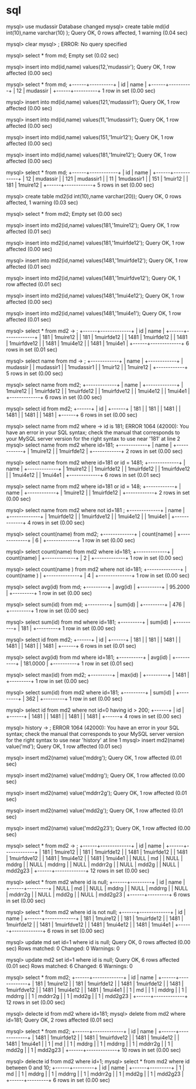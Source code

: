 # sql

mysql> use mudassir
Database changed
mysql> create table md(id int(10),name varchar(10) );
Query OK, 0 rows affected, 1 warning (0.04 sec)

mysql> clear
mysql> ;
ERROR: 
No query specified

mysql> select * from md;
Empty set (0.02 sec)

mysql> insert into md(id,name) values(12,'mudassir');
Query OK, 1 row affected (0.00 sec)

mysql> select * from md;
+------+----------+
| id   | name     |
+------+----------+
|   12 | mudassir |
+------+----------+
1 row in set (0.00 sec)

mysql> insert into md(id,name) values(121,'mudassir1');
Query OK, 1 row affected (0.00 sec)

mysql> insert into md(id,name) values(11,'1mudassir1');
Query OK, 1 row affected (0.00 sec)

mysql> insert into md(id,name) values(151,'1muir12');
Query OK, 1 row affected (0.00 sec)

mysql> insert into md(id,name) values(181,'1muire12');
Query OK, 1 row affected (0.00 sec)

mysql> select * from md;
+------+------------+
| id   | name       |
+------+------------+
|   12 | mudassir   |
|  121 | mudassir1  |
|   11 | 1mudassir1 |
|  151 | 1muir12    |
|  181 | 1muire12   |
+------+------------+
5 rows in set (0.00 sec)

mysql> create table md2(id int(10),name varchar(20));
Query OK, 0 rows affected, 1 warning (0.03 sec)

mysql> select * from md2;
Empty set (0.00 sec)

mysql> insert into md2(id,name) values(181,'1muire12');
Query OK, 1 row affected (0.01 sec)

mysql> insert into md2(id,name) values(181,'1muirfde12');
Query OK, 1 row affected (0.00 sec)

mysql> insert into md2(id,name) values(1481,'1muirfde12');
Query OK, 1 row affected (0.01 sec)

mysql> insert into md2(id,name) values(1481,'1muirfdve12');
Query OK, 1 row affected (0.01 sec)

mysql> insert into md2(id,name) values(1481,'1mui4e12');
Query OK, 1 row affected (0.00 sec)

mysql> insert into md2(id,name) values(1481,'1mui4e1');
Query OK, 1 row affected (0.01 sec)

mysql> select * from md2
    -> ;
+------+-------------+
| id   | name        |
+------+-------------+
|  181 | 1muire12    |
|  181 | 1muirfde12  |
| 1481 | 1muirfde12  |
| 1481 | 1muirfdve12 |
| 1481 | 1mui4e12    |
| 1481 | 1mui4e1     |
+------+-------------+
6 rows in set (0.01 sec)

mysql> select name from md
    -> ;
+------------+
| name       |
+------------+
| mudassir   |
| mudassir1  |
| 1mudassir1 |
| 1muir12    |
| 1muire12   |
+------------+
5 rows in set (0.00 sec)

mysql> select name from md2;
+-------------+
| name        |
+-------------+
| 1muire12    |
| 1muirfde12  |
| 1muirfde12  |
| 1muirfdve12 |
| 1mui4e12    |
| 1mui4e1     |
+-------------+
6 rows in set (0.00 sec)

mysql> select id from md2;
+------+
| id   |
+------+
|  181 |
|  181 |
| 1481 |
| 1481 |
| 1481 |
| 1481 |
+------+
6 rows in set (0.00 sec)

mysql> select name from md2 where 
    -> id is 181;
ERROR 1064 (42000): You have an error in your SQL syntax; check the manual that corresponds to your MySQL server version for the right syntax to use near '181' at line 2
mysql> select name from md2 where  id=181;
+------------+
| name       |
+------------+
| 1muire12   |
| 1muirfde12 |
+------------+
2 rows in set (0.00 sec)

mysql> select name from md2 where  id=181 or id = 1481;
+-------------+
| name        |
+-------------+
| 1muire12    |
| 1muirfde12  |
| 1muirfde12  |
| 1muirfdve12 |
| 1mui4e12    |
| 1mui4e1     |
+-------------+
6 rows in set (0.01 sec)

mysql> select name from md2 where  id=181 or id = 148;
+------------+
| name       |
+------------+
| 1muire12   |
| 1muirfde12 |
+------------+
2 rows in set (0.00 sec)

mysql> select name from md2 where not  id=181 ;
+-------------+
| name        |
+-------------+
| 1muirfde12  |
| 1muirfdve12 |
| 1mui4e12    |
| 1mui4e1     |
+-------------+
4 rows in set (0.00 sec)

mysql> select count(name) from md2;
+-------------+
| count(name) |
+-------------+
|           6 |
+-------------+
1 row in set (0.00 sec)

mysql> select count(name) from md2 where id=181;
+-------------+
| count(name) |
+-------------+
|           2 |
+-------------+
1 row in set (0.00 sec)

mysql> select count(name ) from md2 where not id=181;
+--------------+
| count(name ) |
+--------------+
|            4 |
+--------------+
1 row in set (0.00 sec)

mysql> select avg(id) from md;
+---------+
| avg(id) |
+---------+
| 95.2000 |
+---------+
1 row in set (0.00 sec)

mysql> select sum(id) from md;
+---------+
| sum(id) |
+---------+
|     476 |
+---------+
1 row in set (0.00 sec)

mysql> select sum(id) from md where id=181;
+---------+
| sum(id) |
+---------+
|     181 |
+---------+
1 row in set (0.00 sec)

mysql> select id from md2;
+------+
| id   |
+------+
|  181 |
|  181 |
| 1481 |
| 1481 |
| 1481 |
| 1481 |
+------+
6 rows in set (0.01 sec)

mysql> select avg(id) from md where id=181;
+----------+
| avg(id)  |
+----------+
| 181.0000 |
+----------+
1 row in set (0.01 sec)

mysql> select max(id) from md2;
+---------+
| max(id) |
+---------+
|    1481 |
+---------+
1 row in set (0.00 sec)

mysql> select sum(id) from md2 where id=181;
+---------+
| sum(id) |
+---------+
|     362 |
+---------+
1 row in set (0.00 sec)

mysql> select id from md2 where not id=0 having id > 200;
+------+
| id   |
+------+
| 1481 |
| 1481 |
| 1481 |
| 1481 |
+------+
4 rows in set (0.00 sec)

mysql> history
    -> ;
ERROR 1064 (42000): You have an error in your SQL syntax; check the manual that corresponds to your MySQL server version for the right syntax to use near 'history' at line 1
mysql> insert md2(name) value('md');
Query OK, 1 row affected (0.01 sec)

mysql> insert md2(name) value('mddrg');
Query OK, 1 row affected (0.01 sec)

mysql> insert md2(name) value('mddrrg');
Query OK, 1 row affected (0.00 sec)

mysql> insert md2(name) value('mddrr2g');
Query OK, 1 row affected (0.01 sec)

mysql> insert md2(name) value('mdd2g');
Query OK, 1 row affected (0.01 sec)

mysql> insert md2(name) value('mdd2g23');
Query OK, 1 row affected (0.00 sec)

mysql> select * from md2
    -> ;
+------+-------------+
| id   | name        |
+------+-------------+
|  181 | 1muire12    |
|  181 | 1muirfde12  |
| 1481 | 1muirfde12  |
| 1481 | 1muirfdve12 |
| 1481 | 1mui4e12    |
| 1481 | 1mui4e1     |
| NULL | md          |
| NULL | mddrg       |
| NULL | mddrrg      |
| NULL | mddrr2g     |
| NULL | mdd2g       |
| NULL | mdd2g23     |
+------+-------------+
12 rows in set (0.00 sec)

mysql> select * from md2 where id is null;
+------+---------+
| id   | name    |
+------+---------+
| NULL | md      |
| NULL | mddrg   |
| NULL | mddrrg  |
| NULL | mddrr2g |
| NULL | mdd2g   |
| NULL | mdd2g23 |
+------+---------+
6 rows in set (0.00 sec)

mysql> select * from md2 where id is not null;
+------+-------------+
| id   | name        |
+------+-------------+
|  181 | 1muire12    |
|  181 | 1muirfde12  |
| 1481 | 1muirfde12  |
| 1481 | 1muirfdve12 |
| 1481 | 1mui4e12    |
| 1481 | 1mui4e1     |
+------+-------------+
6 rows in set (0.00 sec)

mysql> update md set id=1 where id is null;
Query OK, 0 rows affected (0.00 sec)
Rows matched: 0  Changed: 0  Warnings: 0

mysql> update md2 set id=1 where id is null;
Query OK, 6 rows affected (0.01 sec)
Rows matched: 6  Changed: 6  Warnings: 0

mysql> select * from md2;
+------+-------------+
| id   | name        |
+------+-------------+
|  181 | 1muire12    |
|  181 | 1muirfde12  |
| 1481 | 1muirfde12  |
| 1481 | 1muirfdve12 |
| 1481 | 1mui4e12    |
| 1481 | 1mui4e1     |
|    1 | md          |
|    1 | mddrg       |
|    1 | mddrrg      |
|    1 | mddrr2g     |
|    1 | mdd2g       |
|    1 | mdd2g23     |
+------+-------------+
12 rows in set (0.00 sec)

mysql> delecte id from md2 where id=181;
mysql> delete from md2 where id=181;
Query OK, 2 rows affected (0.01 sec)

mysql> select * from md2;
+------+-------------+
| id   | name        |
+------+-------------+
| 1481 | 1muirfde12  |
| 1481 | 1muirfdve12 |
| 1481 | 1mui4e12    |
| 1481 | 1mui4e1     |
|    1 | md          |
|    1 | mddrg       |
|    1 | mddrrg      |
|    1 | mddrr2g     |
|    1 | mdd2g       |
|    1 | mdd2g23     |
+------+-------------+
10 rows in set (0.00 sec)

mysql> delecte id from md2 where id=1;
mysql> select * from md2 where id between 0 and 10;
+------+---------+
| id   | name    |
+------+---------+
|    1 | md      |
|    1 | mddrg   |
|    1 | mddrrg  |
|    1 | mddrr2g |
|    1 | mdd2g   |
|    1 | mdd2g23 |
+------+---------+
6 rows in set (0.00 sec)
